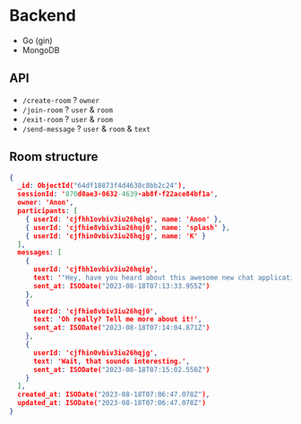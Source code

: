 # Backend

- Go (gin)
- MongoDB

## API

- `/create-room` ? `owner`
- `/join-room` ? `user` & `room`
- `/exit-room` ? `user` & `room`
- `/send-message` ? `user` & `room` & `text`

## Room structure

```json
{
  _id: ObjectId("64df18873f4d4638c8bb2c24"),
  sessionId: '870d0ae3-0632-4639-ab8f-f22ace84bf1a',
  owner: 'Anon',
  participants: [
    { userId: 'cjfhh1ovbiv3iu26hqig', name: 'Anon' },
    { userId: 'cjfhie8vbiv3iu26hqj0', name: 'splash' },
    { userId: 'cjfhin0vbiv3iu26hqjg', name: 'K' }
  ],
  messages: [
    {
      userId: 'cjfhh1ovbiv3iu26hqig',
      text: '"Hey, have you heard about this awesome new chat application?"',
      sent_at: ISODate("2023-08-18T07:13:33.955Z")
    },
    {
      userId: 'cjfhie8vbiv3iu26hqj0',
      text: 'Oh really? Tell me more about it!',
      sent_at: ISODate("2023-08-18T07:14:04.871Z")
    },
    {
      userId: 'cjfhin0vbiv3iu26hqjg',
      text: 'Wait, that sounds interesting.',
      sent_at: ISODate("2023-08-18T07:15:02.550Z")
    }
  ],
  created_at: ISODate("2023-08-18T07:06:47.078Z"),
  updated_at: ISODate("2023-08-18T07:06:47.078Z")
}
```
